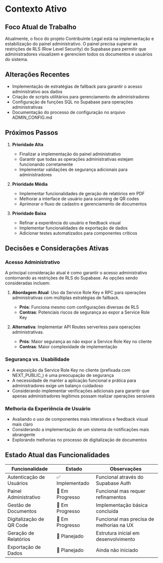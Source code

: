 # Contexto Ativo

## Foco Atual de Trabalho

Atualmente, o foco do projeto Contribuinte Legal está na implementação e estabilização do painel administrativo. O painel precisa superar as restrições de RLS (Row Level Security) do Supabase para permitir que administradores visualizem e gerenciem todos os documentos e usuários do sistema.

## Alterações Recentes

- Implementação de estratégias de fallback para garantir o acesso administrativo aos dados
- Criação de scripts utilitários para gerenciamento de administradores
- Configuração de funções SQL no Supabase para operações administrativas
- Documentação do processo de configuração no arquivo ADMIN_CONFIG.md

## Próximos Passos

1. **Prioridade Alta**
   - Finalizar a implementação do painel administrativo
   - Garantir que todas as operações administrativas estejam funcionando corretamente
   - Implementar validações de segurança adicionais para administradores

2. **Prioridade Média**
   - Implementar funcionalidades de geração de relatórios em PDF
   - Melhorar a interface de usuário para scanning de QR codes
   - Aprimorar o fluxo de cadastro e gerenciamento de documentos

3. **Prioridade Baixa**
   - Refinar a experiência do usuário e feedback visual
   - Implementar funcionalidades de exportação de dados
   - Adicionar testes automatizados para componentes críticos

## Decisões e Considerações Ativas

### Acesso Administrativo
A principal consideração atual é como garantir o acesso administrativo contornando as restrições de RLS do Supabase. As opções sendo consideradas incluem:

1. **Abordagem Atual**: Uso da Service Role Key e RPC para operações administrativas com múltiplas estratégias de fallback.
   - **Prós**: Funciona mesmo com configurações diversas de RLS
   - **Contras**: Potenciais riscos de segurança ao expor a Service Role Key

2. **Alternativa**: Implementar API Routes serverless para operações administrativas.
   - **Prós**: Maior segurança ao não expor a Service Role Key no cliente
   - **Contras**: Maior complexidade de implementação

### Segurança vs. Usabilidade
- A exposição da Service Role Key no cliente (prefixada com NEXT_PUBLIC_) é uma preocupação de segurança
- A necessidade de manter a aplicação funcional e prática para administradores exige um balanço cuidadoso
- Considerando implementar verificações adicionais para garantir que apenas administradores legítimos possam realizar operações sensíveis

### Melhoria da Experiência de Usuário
- Avaliando o uso de componentes mais interativos e feedback visual mais claro
- Considerando a implementação de um sistema de notificações mais abrangente
- Explorando melhorias no processo de digitalização de documentos

## Estado Atual das Funcionalidades

| Funcionalidade | Estado | Observações |
|----------------|--------|-------------|
| Autenticação de Usuários | ✅ Implementado | Funcional através do Supabase Auth |
| Painel Administrativo | 🔄 Em Progresso | Funcional mas requer refinamentos |
| Gestão de Documentos | 🔄 Em Progresso | Implementação básica concluída |
| Digitalização de QR Code | 🔄 Em Progresso | Funcional mas precisa de melhorias na UX |
| Geração de Relatórios | 📝 Planejado | Estrutura inicial em desenvolvimento |
| Exportação de Dados | 📝 Planejado | Ainda não iniciado | 